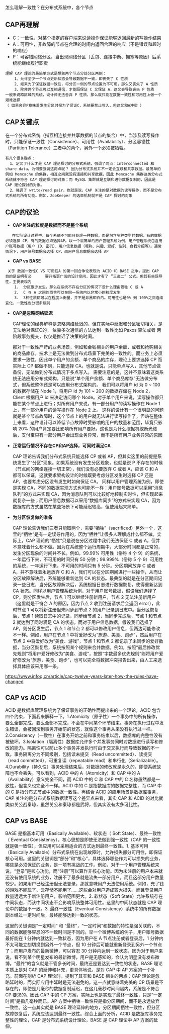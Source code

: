 怎么理解一致性？在分布式系统中，各个节点

## CAP再理解

-  C：一致性，对某个指定的客户端来说读操作保证能够返回最新的写操作结果
-  A：可用性，非故障的节点在合理的时间内返回合理的响应（不是错误和超时的响应）
-  P：可容错网络分区，当出现网络分区（丢包、连接中断、拥塞等原因）后系统能继续履行职责

```
理解 CAP 理论的最简单方式是想象两个节点分处分区两侧：
	1、允许至少一个节点更新状态会导致数据不一致，即丧失了 C 性质
	2、如果为了保证数据一致性，将分区一侧的节点设置为不可用，那么又丧失了 A 性质
	3、除非两个节点可以互相通信，才能既保证 C 又保证 A，这又会导致丧失 P 性质
一般来说跨区域的系统，设计师无法舍弃 P 性质，那么就只能在数据一致性和可用性上做一个艰难选择
（ 如果舍弃P意味着发生分区时候为了保证C，系统要禁止写入，但这又和A冲突 ）
```


## CAP关键点

   在一个分布式系统（指互相连接并共享数据的节点的集合）中，当涉及读写操作时，只能保证一致性（Consistence）、可用性（Availability）、分区容错性（Partition Tolerance）三者中的两个，另外一个必须被牺牲。

```text
有几个很关键点：
  1、定义了什么才是 CAP 理论探讨的分布式系统，强调了两点：interconnected 和 share data，为何要强调这两点呢？ 因为分布式系统并不一定会互联和共享数据。最简单的例如 Memcache 的集群，相互之间就没有连接和共享数据，因此 Memcache 集群这类分布式系统就不符合 CAP 理论探讨的对象；而 MySQL 集群就是互联和进行数据复制的，因此是 CAP 理论探讨的对象。
  2、强调了 write/read pair，也就是说，CAP 关注的是对数据的读写操作，而不是分布式系统的所有功能。例如，ZooKeeper 的选举机制就不是 CAP 探讨的对象
```


## CAP的议论

- **CAP关注的粒度是数据而不是整个系统**

```
   在实际设计过程中，每个系统不可能只处理一种数据，而是包含多种类型的数据，有的数据必须选择 CP，有的数据必须选择AP。以一个最简单的用户管理系统为例，用户管理系统包含用户账号数据（用户 ID、密码）、用户信息数据（昵称、兴趣、爱好、性别、自我介绍等）。通常情况下，用户账号数据会选择 CP，而用户信息数据会选择 AP
```


- **CAP  vs  BASE**

```
 关于 数据一致性C VS 可用性A 的第一回合争论表现为 ACID 和 BASE 之争，提出 CAP 目的是证明有必      要开拓更广阔的设计空间，因此才有了 ”三选二” 公式。但其有些误导性，主要表现为
	1.  分区很少发生，那么在系统不存在分区的情况下没什么理由牺牲 C 或 A
	2.  C 与 A 之间的取舍可以在同一系统内以非常小的粒度发生
	3.  3种性质都可以在程度上衡量，并不是非黑即白的。可用性也是0% 到 100%之间连续变化，一致性也分很多级别
```


- **CAP是忽略网络延迟**

	CAP理论的经典解释是忽略网络延迟的，但在实际中延迟和分区密切相关，是无法绝对保证C的。
	依靠多次通信的方法达到一致性比如 Paxos 算法或者 两阶段事务提交，仅仅是推迟了决策的时间。
	
	那对于一致性严苛的业务场景，例如和金钱相关的用户余额，或者和抢购相关的商品库存，技术上是无法做到分布式场景下完美的一致性的。而业务上必须要求一致性，因此单个用户的余额、单个商品的库存，理论上要求选择 CP 而实际上 CP 都做不到，只能选择 CA。也就是说，只能单点写入，其他节点做备份，无法做到分布式情况下多点写入。
	需要注意的是，这并不意味着这类系统无法应用分布式架构，只是说“单个用户余额、单个商品库存”无法做分布式，但系统整体还是可以应用分布式架构的。
	我们可以将用户 id 为 0 ~ 100 的数据存储在 Node 1，将用户 id 为 101 ~ 200 的数据存储在 Node 2，Client 根据用户 id 来决定访问哪个 Node。对于单个用户来说，读写操作都只能在某个节点上进行；对所有用户来说，有一部分用户的读写操作在 Node 1 上，有一部分用户的读写操作在 Node 2 上。
	这样的设计有一个很明显的问题就是某个节点故障时，这个节点上的用户就无法进行读写操作了，但站在整体上来看，这种设计可以降低节点故障时受影响的用户的数量和范围，毕竟只影响 20% 的用户肯定要比影响所有用户要好。这也是为什么挖掘机挖断光缆后，支付宝只有一部分用户会出现业务异常，而不是所有用户业务异常的原因


- **正常运行情况不存在CP和AP选择，可同时满足CA**

	CAP 理论告诉我们分布式系统只能选择 CP 或者 AP，但其实这里的前提是系统发生了“分区”现象。如果系统没有发生分区现象，也就是说 P 不存在的时候（节点间的网络连接一切正常），我们没有必要放弃 C 或者 A，应该 C 和 A 都可以保证，这就要求架构设计的时候既要考虑分区发生时选择 CP 还是 AP，也要考虑分区没有发生时如何保证 CA。
	同样以用户管理系统为例，即使是实现 CA，不同的数据实现方式也可能不一样：用户账号数据可以采用“消息队列”的方式来实现 CA，因为消息队列可以比较好地控制实时性，但实现起来就复杂一些；而用户信息数据可以采用“数据库同步”的方式来实现 CA，因为数据库的方式虽然在某些场景下可能延迟较高，但使用起来简单。

- **为分区恢复做的准备**

	CAP 理论告诉我们三者只能取两个，需要“牺牲”（sacrificed）另外一个，这里的“牺牲”是有一定误导作用的，因为“牺牲”让很多人理解成什么都不做。实际上，CAP 理论的“牺牲”只是说在分区过程中我们无法保证 C 或者 A，但并不意味着什么都不做。因为在系统整个运行周期中，大部分时间都是正常的，发生分区现象的时间并不长。例如，99.99% 可用性（俗称 4 个 9）的系统，一年运行下来，不可用的时间只有 50 分钟；99.999%（俗称 5 个 9）可用性的系统，一年运行下来，不可用的时间只有 5 分钟。分区期间放弃 C 或者 A，并不意味着永远放弃 C 和 A，我们可以在分区期间进行一些操作，从而让分区故障解决后，系统能够重新达到 CA 的状态。最典型的就是在分区期间记录一些日志，当分区故障解决后，系统根据日志进行数据恢复，使得重新达到 CA 状态。同样以用户管理系统为例，对于用户账号数据，假设我们选择了 CP，则分区发生后，节点 1 可以继续注册新用户，节点 2 无法注册新用户（这里就是不符合 A 的原因，因为节点 2 收到注册请求后会返回 error），此时节点 1 可以将新注册但未同步到节点 2 的用户记录到日志中。当分区恢复后，节点 1 读取日志中的记录，同步给节点 2，当同步完成后，节点 1 和节点 2 就达到了同时满足 CA 的状态。而对于用户信息数据，假设我们选择了 AP，则分区发生后，节点 1 和节点 2 都可以修改用户信息，但两边可能修改不一样。例如，用户在节点 1 中将爱好改为“旅游、美食、跑步”，然后用户在节点 2 中将爱好改为“美食、游戏”，节点 1 和节点 2 都记录了未同步的爱好数据，当分区恢复后，系统按照某个规则来合并数据。例如，按照“最后修改优先规则”将用户爱好修改为“美食、游戏”，按照“字数最多优先规则”则将用户爱好修改为“旅游，美食、跑步”，也可以完全将数据冲突报告出来，由人工来选择具体应该采用哪一条。

https://www.infoq.cn/article/cap-twelve-years-later-how-the-rules-have-changed


## CAP  vs  ACID

ACID 是数据库管理系统为了保证事务的正确性而提出来的一个理论，ACID 包含四个约束，下面我来解释一下。1.Atomicity（原子性）一个事务中的所有操作，要么全部完成，要么全部不完成，不会在中间某个环节结束。事务在执行过程中发生错误，会被回滚到事务开始前的状态，就像这个事务从来没有执行过一样。2.Consistency（一致性）在事务开始之前和事务结束以后，数据库的完整性没有被破坏。3.Isolation（隔离性）数据库允许多个并发事务同时对数据进行读写和修改的能力。隔离性可以防止多个事务并发执行时由于交叉执行而导致数据的不一致。事务隔离分为不同级别，包括读未提交（Read uncommitted）、读提交（read committed）、可重复读（repeatable read）和串行化（Serializable）。4.Durability（持久性）事务处理结束后，对数据的修改就是永久的，即便系统故障也不会丢失。可以看到，ACID 中的 A（Atomicity）和 CAP 中的 A（Availability）意义完全不同，而 ACID 中的 C 和 CAP 中的 C 名称虽然都是一致性，但含义也完全不一样。ACID 中的 C 是指数据库的数据完整性，而 CAP 中的 C 是指分布式节点中的数据一致性。再结合 ACID 的应用场景是数据库事务，CAP 关注的是分布式系统数据读写这个差异点来看，其实 CAP 和 ACID 的对比就类似关公战秦琼，虽然关公和秦琼都是武将，但其实没有太多可比性。


## CAP  vs  BASE

BASE 是指基本可用（Basically Available）、软状态（ Soft State）、最终一致性（ Eventual Consistency），核心思想是即使无法做到强一致性（CAP 的一致性就是强一致性），但应用可以采用适合的方式达到最终一致性。1. 基本可用（Basically Available）分布式系统在出现故障时，允许损失部分可用性，即保证核心可用。这里的关键词是“部分”和“核心”，具体选择哪些作为可以损失的业务，哪些是必须保证的业务，是一项有挑战的工作。例如，对于一个用户管理系统来说，“登录”是核心功能，而“注册”可以算作非核心功能。因为未注册的用户本来就还没有使用系统的业务，注册不了最多就是流失一部分用户，而且这部分用户数量较少。如果用户已经注册但无法登录，那就意味用户无法使用系统。例如，充了钱的游戏不能玩了、云存储不能用了……这些会对用户造成较大损失，而且登录用户数量远远大于新注册用户，影响范围更大。2. 软状态（Soft State）允许系统存在中间状态，而该中间状态不会影响系统整体可用性。这里的中间状态就是 CAP 理论中的数据不一致。3. 最终一致性（Eventual Consistency）系统中的所有数据副本经过一定时间后，最终能够达到一致的状态。

这里的关键词是“一定时间” 和 “最终”，“一定时间”和数据的特性是强关联的，不同的数据能够容忍的不一致时间是不同的。举一个微博系统的例子，用户账号数据最好能在 1 分钟内就达到一致状态，因为用户在 A 节点注册或者登录后，1 分钟内不太可能立刻切换到另外一个节点，但 10 分钟后可能就重新登录到另外一个节点了；而用户发布的最新微博，可以容忍 30 分钟内达到一致状态，因为对于用户来说，看不到某个明星发布的最新微博，用户是无感知的，会认为明星没有发布微博。“最终”的含义就是不管多长时间，最终还是要达到一致性的状态。BASE 理论本质上是对 CAP 的延伸和补充，更具体地说，是对 CAP 中 AP 方案的一个补充。前面在剖析 CAP 理论时，提到了其实和 BASE 相关的两点：CAP 理论是忽略延时的，而实际应用中延时是无法避免的。这一点就意味着完美的 CP 场景是不存在的，即使是几毫秒的数据复制延迟，在这几毫秒时间间隔内，系统是不符合 CP 要求的。因此 CAP 中的 CP 方案，实际上也是实现了最终一致性，只是“一定时间”是指几毫秒而已。AP 方案中牺牲一致性只是指分区期间，而不是永远放弃一致性。这一点其实就是 BASE 理论延伸的地方，分区期间牺牲一致性，但分区故障恢复后，系统应该达到最终一致性。综合上面的分析，ACID 是数据库事务完整性的理论，CAP 是分布式系统设计理论，BASE 是 CAP 理论中 AP 方案的延伸。